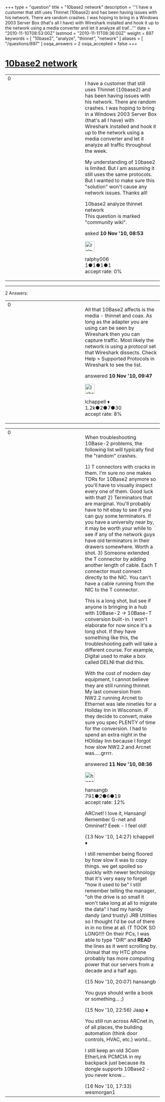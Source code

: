 +++
type = "question"
title = "10base2 network"
description = '''I have a customer that still uses Thinnet (10base2) and has been having issues with his network. There are random crashes. I was hoping to bring in a Windows 2003 Server Box (that&#x27;s all I have) with Wireshark installed and hook it up to the network using a media converter and let it analyze all traf...'''
date = "2010-11-10T08:53:00Z"
lastmod = "2010-11-11T08:36:00Z"
weight = 897
keywords = [ "10base2", "analyze", "thinnet", "network" ]
aliases = [ "/questions/897" ]
osqa_answers = 2
osqa_accepted = false
+++

<div class="headNormal">

# [10base2 network](/questions/897/10base2-network)

</div>

<div id="main-body">

<div id="askform">

<table id="question-table" style="width:100%;"><colgroup><col style="width: 50%" /><col style="width: 50%" /></colgroup><tbody><tr class="odd"><td style="width: 30px; vertical-align: top"><div class="vote-buttons"><div id="post-897-score" class="post-score" title="current number of votes">0</div><div id="favorite-count" class="favorite-count"></div></div></td><td><div id="item-right"><div class="question-body"><p>I have a customer that still uses Thinnet (10base2) and has been having issues with his network. There are random crashes. I was hoping to bring in a Windows 2003 Server Box (that's all I have) with Wireshark installed and hook it up to the network using a media converter and let it analyze all traffic throughout the week.</p><p>My understanding of 10base2 is limited. But I am assuming it still uses the same protocols. But I wanted to make sure this "solution" won't cause any network issues. Thanks all!</p></div><div id="question-tags" class="tags-container tags">10base2 analyze thinnet network</div><div id="question-controls" class="post-controls"><div class="community-wiki">This question is marked "community wiki".</div></div><div class="post-update-info-container"><div class="post-update-info post-update-info-user"><p>asked <strong>10 Nov '10, 08:53</strong></p><img src="https://secure.gravatar.com/avatar/f1c5cb4cd13f50bb2d93413a40f56c9c?s=32&amp;d=identicon&amp;r=g" class="gravatar" width="32" height="32" alt="ralphy006&#39;s gravatar image" /><p>ralphy006<br />
<span class="score" title="1 reputation points">1</span><span title="1 badges"><span class="badge1">●</span><span class="badgecount">1</span></span><span title="1 badges"><span class="silver">●</span><span class="badgecount">1</span></span><span title="1 badges"><span class="bronze">●</span><span class="badgecount">1</span></span><br />
<span class="accept_rate" title="Rate of the user&#39;s accepted answers">accept rate:</span> <span title="ralphy006 has no accepted answers">0%</span></p></div></div><div id="comments-container-897" class="comments-container"></div><div id="comment-tools-897" class="comment-tools"></div><div class="clear"></div><div id="comment-897-form-container" class="comment-form-container"></div><div class="clear"></div></div></td></tr></tbody></table>

------------------------------------------------------------------------

<div class="tabBar">

<span id="sort-top"></span>

<div class="headQuestions">

2 Answers:

</div>

</div>

<span id="898"></span>

<div id="answer-container-898" class="answer">

<table style="width:100%;"><colgroup><col style="width: 50%" /><col style="width: 50%" /></colgroup><tbody><tr class="odd"><td style="width: 30px; vertical-align: top"><div class="vote-buttons"><div id="post-898-score" class="post-score" title="current number of votes">0</div></div></td><td><div class="item-right"><div class="answer-body"><p>All that 10Base2 affects is the media - thinnet and coax. As long as the adapter you are using can be seen by Wireshark then you can capture traffic. Most likely the network is using a protocol set that Wireshark dissects. Check Help &gt; Supported Protocols in Wireshark to see the list.</p></div><div class="answer-controls post-controls"></div><div class="post-update-info-container"><div class="post-update-info post-update-info-user"><p>answered <strong>10 Nov '10, 09:47</strong></p><img src="https://secure.gravatar.com/avatar/9b4bb3984350b45aee3eda5cc1c90d36?s=32&amp;d=identicon&amp;r=g" class="gravatar" width="32" height="32" alt="lchappell&#39;s gravatar image" /><p>lchappell ♦<br />
<span class="score" title="1206 reputation points"><span>1.2k</span></span><span title="2 badges"><span class="badge1">●</span><span class="badgecount">2</span></span><span title="7 badges"><span class="silver">●</span><span class="badgecount">7</span></span><span title="30 badges"><span class="bronze">●</span><span class="badgecount">30</span></span><br />
<span class="accept_rate" title="Rate of the user&#39;s accepted answers">accept rate:</span> <span title="lchappell has 6 accepted answers">8%</span></p></div></div><div id="comments-container-898" class="comments-container"></div><div id="comment-tools-898" class="comment-tools"></div><div class="clear"></div><div id="comment-898-form-container" class="comment-form-container"></div><div class="clear"></div></div></td></tr></tbody></table>

</div>

<span id="912"></span>

<div id="answer-container-912" class="answer">

<table style="width:100%;"><colgroup><col style="width: 50%" /><col style="width: 50%" /></colgroup><tbody><tr class="odd"><td style="width: 30px; vertical-align: top"><div class="vote-buttons"><div id="post-912-score" class="post-score" title="current number of votes">0</div></div></td><td><div class="item-right"><div class="answer-body"><p>When troubleshooting 10Base-2 problems, the following list will typically find the "random" crashes.</p><p>1) T connectors with cracks in them. I'm sure no one makes TDRs for 10Base2 anymore so you'll have to visually inspect every one of them. Good luck with that! 2) Terminators that are marginal. You'll probably have to hit ebay to see if you can guy some terminators. If you have a university near by, it may be worth your while to see if any of the network guys have old terminators in their drawers somewhere. Worth a shot. 3) Someone extended the T connector by adding another length of cable. Each T connector must connect directly to the NIC. You can't have a cable running from the NIC to the T connector.</p><p>This is a long shot, but see if anyone is bringing in a hub with 10Base-2 -&gt; 10Base-T conversion built-in. I won't elaborate for now since it's a long shot. If they have something like this, the troubleshooting path will take a different course. For example, Digital used to make a box called DELNI that did this.<br />
</p><p>With the cost of modern day equipment, I cannot believe they are still running thinnet. My last conversion from NW2.2 running Arcnet to Ethernet was late nineties for a Holiday Inn in Wisconsin. <em>IF</em> they decide to convert, make sure you spec PLENTY of time for the conversion. I had to spend an extra night in the HOliday Inn because I forgot how slow NW2.2 and Arcnet was.....grrrr.</p></div><div class="answer-controls post-controls"></div><div class="post-update-info-container"><div class="post-update-info post-update-info-user"><p>answered <strong>11 Nov '10, 08:36</strong></p><img src="https://secure.gravatar.com/avatar/63805f079ac429902641cad9d7cd69e8?s=32&amp;d=identicon&amp;r=g" class="gravatar" width="32" height="32" alt="hansangb&#39;s gravatar image" /><p>hansangb<br />
<span class="score" title="791 reputation points">791</span><span title="2 badges"><span class="badge1">●</span><span class="badgecount">2</span></span><span title="6 badges"><span class="silver">●</span><span class="badgecount">6</span></span><span title="19 badges"><span class="bronze">●</span><span class="badgecount">19</span></span><br />
<span class="accept_rate" title="Rate of the user&#39;s accepted answers">accept rate:</span> <span title="hansangb has 7 accepted answers">12%</span> </br></p></div></div><div id="comments-container-912" class="comments-container"><span id="936"></span><div id="comment-936" class="comment"><div id="post-936-score" class="comment-score"></div><div class="comment-text"><p>ARCnet! I love it, Hansang! Remember G-net and Omninet? Eeek - I feel old!</p></div><div id="comment-936-info" class="comment-info"><span class="comment-age">(13 Nov '10, 14:27)</span> lchappell ♦</div></div><span id="970"></span><div id="comment-970" class="comment"><div id="post-970-score" class="comment-score"></div><div class="comment-text"><p>I still remember being floored by how slow it was to copy things. we get spoiled so quickly with newer technology that it's very easy to forget "how it used to be" I still remember telling the manager, "oh the drive is so small it won't take long at all to migrate the data" I had my handy dandy (and trusty) JRB Utilities so I thought I'd be out of there in in no time at all. IT TOOK SO LONG!!!! On their PCs, I was able to type "DIR" and <strong>READ</strong> the lines as it went scrolling by. Unreal that my HTC phone probably has more computing power that our servers from a decade and a half ago.</p></div><div id="comment-970-info" class="comment-info"><span class="comment-age">(15 Nov '10, 20:07)</span> hansangb</div></div><span id="971"></span><div id="comment-971" class="comment"><div id="post-971-score" class="comment-score"></div><div class="comment-text"><p>You guys should write a book or something... ;)</p></div><div id="comment-971-info" class="comment-info"><span class="comment-age">(15 Nov '10, 22:56)</span> Jaap ♦</div></div><span id="980"></span><div id="comment-980" class="comment"><div id="post-980-score" class="comment-score"></div><div class="comment-text"><p>You still run across ARCnet in, of all places, the building automation (think door controls, HVAC, etc.) world...</p><p>I still keep an old 3Com EtherLink PCMCIA in my backpack just because its dongle supports 10Base2 - you never know...</p></div><div id="comment-980-info" class="comment-info"><span class="comment-age">(16 Nov '10, 17:33)</span> wesmorgan1</div></div></div><div id="comment-tools-912" class="comment-tools"></div><div class="clear"></div><div id="comment-912-form-container" class="comment-form-container"></div><div class="clear"></div></div></td></tr></tbody></table>

</div>

<div class="paginator-container-left">

</div>

</div>

</div>

